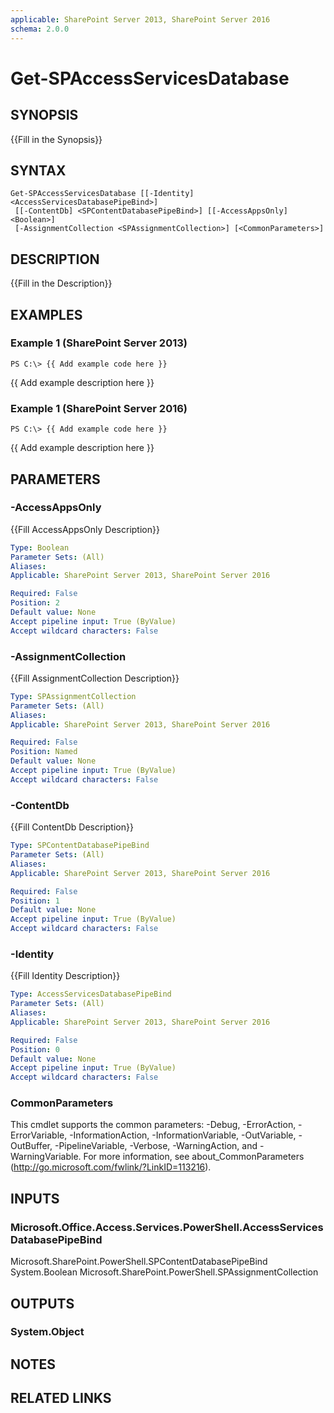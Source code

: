 ```yaml
---
applicable: SharePoint Server 2013, SharePoint Server 2016
schema: 2.0.0
---
```


# Get-SPAccessServicesDatabase

## SYNOPSIS
{{Fill in the Synopsis}}

## SYNTAX

```
Get-SPAccessServicesDatabase [[-Identity] <AccessServicesDatabasePipeBind>]
 [[-ContentDb] <SPContentDatabasePipeBind>] [[-AccessAppsOnly] <Boolean>]
 [-AssignmentCollection <SPAssignmentCollection>] [<CommonParameters>]
```

## DESCRIPTION
{{Fill in the Description}}

## EXAMPLES

### Example 1 (SharePoint Server 2013)
```
PS C:\> {{ Add example code here }}
```

{{ Add example description here }}

### Example 1 (SharePoint Server 2016)
```
PS C:\> {{ Add example code here }}
```

{{ Add example description here }}

## PARAMETERS

### -AccessAppsOnly
{{Fill AccessAppsOnly Description}}

```yaml
Type: Boolean
Parameter Sets: (All)
Aliases: 
Applicable: SharePoint Server 2013, SharePoint Server 2016

Required: False
Position: 2
Default value: None
Accept pipeline input: True (ByValue)
Accept wildcard characters: False
```

### -AssignmentCollection
{{Fill AssignmentCollection Description}}

```yaml
Type: SPAssignmentCollection
Parameter Sets: (All)
Aliases: 
Applicable: SharePoint Server 2013, SharePoint Server 2016

Required: False
Position: Named
Default value: None
Accept pipeline input: True (ByValue)
Accept wildcard characters: False
```

### -ContentDb
{{Fill ContentDb Description}}

```yaml
Type: SPContentDatabasePipeBind
Parameter Sets: (All)
Aliases: 
Applicable: SharePoint Server 2013, SharePoint Server 2016

Required: False
Position: 1
Default value: None
Accept pipeline input: True (ByValue)
Accept wildcard characters: False
```

### -Identity
{{Fill Identity Description}}

```yaml
Type: AccessServicesDatabasePipeBind
Parameter Sets: (All)
Aliases: 
Applicable: SharePoint Server 2013, SharePoint Server 2016

Required: False
Position: 0
Default value: None
Accept pipeline input: True (ByValue)
Accept wildcard characters: False
```

### CommonParameters
This cmdlet supports the common parameters: -Debug, -ErrorAction, -ErrorVariable, -InformationAction, -InformationVariable, -OutVariable, -OutBuffer, -PipelineVariable, -Verbose, -WarningAction, and -WarningVariable. For more information, see about_CommonParameters (http://go.microsoft.com/fwlink/?LinkID=113216).

## INPUTS

### Microsoft.Office.Access.Services.PowerShell.AccessServicesDatabasePipeBind
Microsoft.SharePoint.PowerShell.SPContentDatabasePipeBind
System.Boolean
Microsoft.SharePoint.PowerShell.SPAssignmentCollection

## OUTPUTS

### System.Object

## NOTES

## RELATED LINKS

